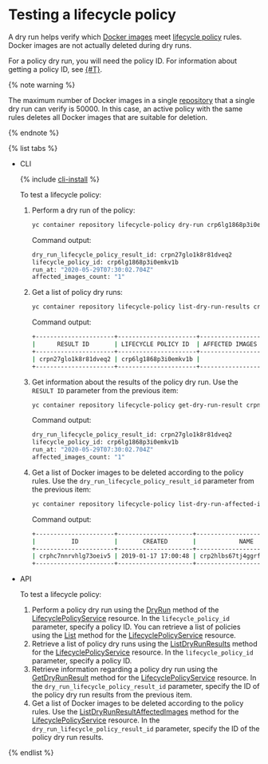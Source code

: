 # Testing a lifecycle policy

A dry run helps verify which [Docker images](../../concepts/docker-image.md) meet [lifecycle policy](../../concepts/lifecycle-policy.md) rules. Docker images are not actually deleted during dry runs.

For a policy dry run, you will need the policy ID. For information about getting a policy ID, see [{#T}](lifecycle-policy-list.md).

{% note warning %}

The maximum number of Docker images in a single [repository](../../concepts/repository.md) that a single dry run can verify is 50000. In this case, an active policy with the same rules deletes all Docker images that are suitable for deletion.

{% endnote %}

{% list tabs %}

- CLI

  {% include [cli-install](../../../_includes/cli-install.md) %}

  To test a lifecycle policy:
  1. Perform a dry run of the policy:

     ```bash
     yc container repository lifecycle-policy dry-run crp6lg1868p3i0emkv1b
     ```

     Command output:

     ```bash
     dry_run_lifecycle_policy_result_id: crpn27glo1k8r81dveq2
     lifecycle_policy_id: crp6lg1868p3i0emkv1b
     run_at: "2020-05-29T07:30:02.704Z"
     affected_images_count: "1"
     ```

  1. Get a list of policy dry runs:

     ```bash
     yc container repository lifecycle-policy list-dry-run-results crp6lg1868p3i0emkv1b
     ```

     Command output:

     ```bash
     +----------------------+----------------------+-----------------------+---------------------+
     |      RESULT ID       | LIFECYCLE POLICY ID  | AFFECTED IMAGES COUNT |       RUN AT        |
     +----------------------+----------------------+-----------------------+---------------------+
     | crpn27glo1k8r81dveq2 | crp6lg1868p3i0emkv1b |                     1 | 2020-05-29 07:30:02 |
     +----------------------+----------------------+-----------------------+---------------------+
     ```

  1. Get information about the results of the policy dry run. Use the `RESULT ID` parameter from the previous item:

     ```bash
     yc container repository lifecycle-policy get-dry-run-result crpn27glo1k8r81dveq2
     ```

     Command output:

     ```bash
     dry_run_lifecycle_policy_result_id: crpn27glo1k8r81dveq2
     lifecycle_policy_id: crp6lg1868p3i0emkv1b
     run_at: "2020-05-29T07:30:02.704Z"
     affected_images_count: "1"
     ```

  1. Get a list of Docker images to be deleted according to the policy rules. Use the `dry_run_lifecycle_policy_result_id` parameter from the previous item:

     ```bash
     yc container repository lifecycle-policy list-dry-run-affected-images crpn27glo1k8r81dveq2
     ```

     Command output:

     ```bash
     +----------------------+---------------------+-----------------------------+------+-----------------+
     |          ID          |       CREATED       |            NAME             | TAGS | COMPRESSED SIZE |
     +----------------------+---------------------+-----------------------------+------+-----------------+
     | crphc7nnrvhlg73oeiv5 | 2019-01-17 17:00:48 | crp2hlbs67tj4ggrfodb/ubuntu | 111  | 64.1 MB         |
     +----------------------+---------------------+-----------------------------+------+-----------------+
     ```

- API

  To test a lifecycle policy:
  1. Perform a policy dry run using the [DryRun](../../api-ref/grpc/lifecycle_policy_service.md#DryRun) method of the [LifecyclePolicyService](../../api-ref/grpc/lifecycle_policy_service.md) resource. In the `lifecycle_policy_id` parameter, specify a policy ID. You can retrieve a list of policies using the [List](../../api-ref/grpc/lifecycle_policy_service.md#List) method for the [LifecyclePolicyService](../../api-ref/grpc/lifecycle_policy_service.md) resource.
  1. Retrieve a list of policy dry runs using the [ListDryRunResults](../../api-ref/grpc/lifecycle_policy_service.md#ListDryRunResults) method for the [LifecyclePolicyService](../../api-ref/grpc/lifecycle_policy_service.md) resource. In the `lifecycle_policy_id` parameter, specify a policy ID.
  1. Retrieve information regarding a policy dry run using the [GetDryRunResult](../../api-ref/grpc/lifecycle_policy_service.md#GetDryRunResult) method for the [LifecyclePolicyService](../../api-ref/grpc/lifecycle_policy_service.md) resource. In the `dry_run_lifecycle_policy_result_id` parameter, specify the ID of the policy dry run results from the previous item.
  1. Get a list of Docker images to be deleted according to the policy rules. Use the [ListDryRunResultAffectedImages](../../api-ref/grpc/lifecycle_policy_service.md#ListDryRunResultAffectedImages) method for the [LifecyclePolicyService](../../api-ref/grpc/lifecycle_policy_service.md) resource. In the `dry_run_lifecycle_policy_result_id` parameter, specify the ID of the policy dry run results.

{% endlist %}